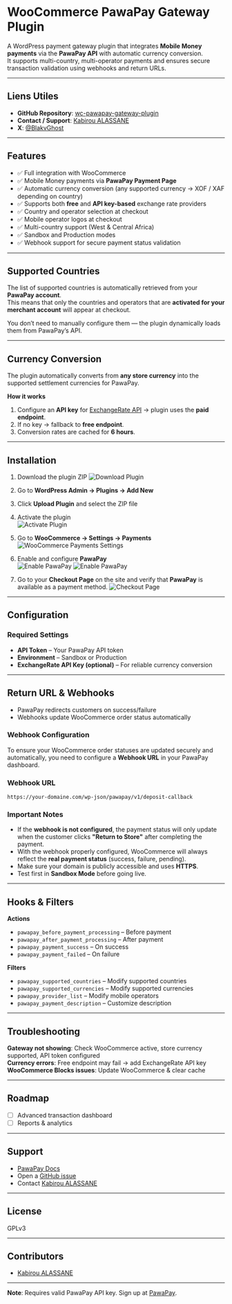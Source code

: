 # WooCommerce PawaPay Gateway Plugin

A WordPress payment gateway plugin that integrates **Mobile Money payments** via the **PawaPay API** with automatic currency conversion.  
It supports multi-country, multi-operator payments and ensures secure transaction validation using webhooks and return URLs.

---

## Liens Utiles

- **GitHub Repository**: [wc-pawapay-gateway-plugin](https://github.com/BlakvGhost/wc-pawapay-gateway-plugin)
- **Contact / Support**: [Kabirou ALASSANE](https://kabiroualassane.link)  
- **X**: [@BlakvGhost](https://x.com/BlakvGhost)  

---

## Features

- ✅ Full integration with WooCommerce
- ✅ Mobile Money payments via **PawaPay Payment Page**
- ✅ Automatic currency conversion (any supported currency → XOF / XAF depending on country)
- ✅ Supports both **free** and **API key-based** exchange rate providers
- ✅ Country and operator selection at checkout
- ✅ Mobile operator logos at checkout
- ✅ Multi-country support (West & Central Africa)
- ✅ Sandbox and Production modes
- ✅ Webhook support for secure payment status validation

---

## Supported Countries

The list of supported countries is automatically retrieved from your **PawaPay account**.  
This means that only the countries and operators that are **activated for your merchant account** will appear at checkout.  

You don’t need to manually configure them — the plugin dynamically loads them from PawaPay’s API.

---

## Currency Conversion

The plugin automatically converts from **any store currency** into the supported settlement currencies for PawaPay.

**How it works**

1. Configure an **API key** for [ExchangeRate API](https://www.exchangerate-api.com/) → plugin uses the **paid endpoint**.  
2. If no key → fallback to **free endpoint**.  
3. Conversion rates are cached for **6 hours**.

---

## Installation

1. Download the plugin ZIP
   ![Download Plugin](step1-download.png)

2. Go to **WordPress Admin → Plugins → Add New**

3. Click **Upload Plugin** and select the ZIP file

4. Activate the plugin  
   ![Activate Plugin](step4-activate.png)

5. Go to **WooCommerce → Settings → Payments**  
   ![WooCommerce Payments Settings](step5-settings.png)

6. Enable and configure **PawaPay**  
   ![Enable PawaPay](step6-enable.png)
   ![Enable PawaPay](step6-enable-2.png)

7. Go to your **Checkout Page** on the site and verify that **PawaPay** is available as a payment method.
   ![Checkout Page](step7-checkout.png)

---

## Configuration

### Required Settings

- **API Token** – Your PawaPay API token  
- **Environment** – Sandbox or Production
- **ExchangeRate API Key (optional)** – For reliable currency conversion

---

## Return URL & Webhooks

- PawaPay redirects customers on success/failure  
- Webhooks update WooCommerce order status automatically

### Webhook Configuration

To ensure your WooCommerce order statuses are updated securely and automatically, you need to configure a **Webhook URL** in your PawaPay dashboard.

### Webhook URL

    https://your-domaine.com/wp-json/pawapay/v1/deposit-callback

### Important Notes

- If the **webhook is not configured**, the payment status will only update when the customer clicks **"Return to Store"** after completing the payment.
- With the webhook properly configured, WooCommerce will always reflect the **real payment status** (success, failure, pending).
- Make sure your domain is publicly accessible and uses **HTTPS**.
- Test first in **Sandbox Mode** before going live.

---

## Hooks & Filters

**Actions**  

- `pawapay_before_payment_processing` – Before payment  
- `pawapay_after_payment_processing` – After payment  
- `pawapay_payment_success` – On success  
- `pawapay_payment_failed` – On failure  

**Filters**  

- `pawapay_supported_countries` – Modify supported countries  
- `pawapay_supported_currencies` – Modify supported currencies  
- `pawapay_provider_list` – Modify mobile operators  
- `pawapay_payment_description` – Customize description  

---

## Troubleshooting

**Gateway not showing**: Check WooCommerce active, store currency supported, API token configured  
**Currency errors**: Free endpoint may fail → add ExchangeRate API key  
**WooCommerce Blocks issues**: Update WooCommerce & clear cache  

---

## Roadmap

- [ ] Advanced transaction dashboard  
- [ ] Reports & analytics

---

## Support

- [PawaPay Docs](https://docs.pawapay.io/v2/docs)  
- Open a [GitHub issue](https://github.com/BlakvGhost/wc-pawapay-gateway-plugin/issues)  
- Contact [Kabirou ALASSANE](https://kabiroualassane.link)

---

## License

GPLv3

---

## Contributors

- [Kabirou ALASSANE](https://kabiroualassane.link)  

---

**Note**: Requires valid PawaPay API key. Sign up at [PawaPay](https://pawapay.io).
